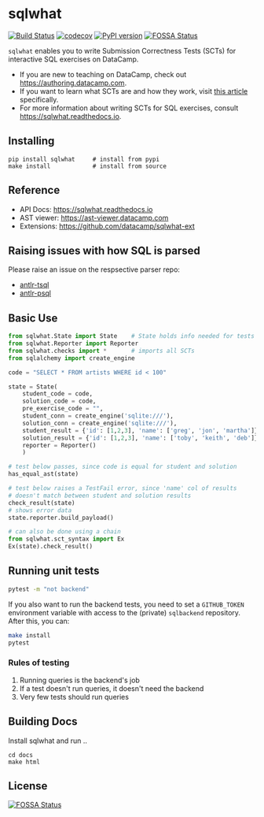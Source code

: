 # sqlwhat

[![Build Status](https://travis-ci.org/datacamp/sqlwhat.svg?branch=master)](https://travis-ci.org/datacamp/sqlwhat)
[![codecov](https://codecov.io/gh/datacamp/sqlwhat/branch/master/graph/badge.svg)](https://codecov.io/gh/datacamp/sqlwhat)
[![PyPI version](https://badge.fury.io/py/sqlwhat.svg)](https://badge.fury.io/py/sqlwhat)
[![FOSSA Status](https://app.fossa.io/api/projects/git%2Bgithub.com%2Fdatacamp%2Fsqlwhat.svg?type=shield)](https://app.fossa.io/projects/git%2Bgithub.com%2Fdatacamp%2Fsqlwhat?ref=badge_shield)

`sqlwhat` enables you to write Submission Correctness Tests (SCTs) for interactive SQL exercises on DataCamp.

- If you are new to teaching on DataCamp, check out https://authoring.datacamp.com.
- If you want to learn what SCTs are and how they work, visit [this article](https://authoring.datacamp.com/courses/exercises/technical-details/sct.html) specifically.
- For more information about writing SCTs for SQL exercises, consult https://sqlwhat.readthedocs.io.

## Installing

```
pip install sqlwhat     # install from pypi
make install            # install from source
```

## Reference

* API Docs: https://sqlwhat.readthedocs.io
* AST viewer: https://ast-viewer.datacamp.com
* Extensions: https://github.com/datacamp/sqlwhat-ext

## Raising issues with how SQL is parsed

Please raise an issue on the respsective parser repo:

* [antlr-tsql](https://github.com/datacamp/antlr-tsql)
* [antlr-psql](https://github.com/datacamp/antlr-plsql)

## Basic Use

```python
from sqlwhat.State import State    # State holds info needed for tests
from sqlwhat.Reporter import Reporter
from sqlwhat.checks import *       # imports all SCTs
from sqlalchemy import create_engine

code = "SELECT * FROM artists WHERE id < 100"

state = State(
    student_code = code,
    solution_code = code,
    pre_exercise_code = "",
    student_conn = create_engine('sqlite:///'),
    solution_conn = create_engine('sqlite:///'),
    student_result = {'id': [1,2,3], 'name': ['greg', 'jon', 'martha']},
    solution_result = {'id': [1,2,3], 'name': ['toby', 'keith', 'deb']},
    reporter = Reporter()
    )

# test below passes, since code is equal for student and solution
has_equal_ast(state)

# test below raises a TestFail error, since 'name' col of results
# doesn't match between student and solution results
check_result(state)
# shows error data
state.reporter.build_payload()

# can also be done using a chain
from sqlwhat.sct_syntax import Ex
Ex(state).check_result()
```

## Running unit tests

```bash
pytest -m "not backend"
```

If you also want to run the backend tests, you need to set a `GITHUB_TOKEN` environment variable with access to the (private) `sqlbackend` repository.
After this, you can:

```bash
make install
pytest
```

### Rules of testing

1. Running queries is the backend's job
2. If a test doesn't run queries, it doesn't need the backend
3. Very few tests should run queries

## Building Docs

Install sqlwhat and run ..

```
cd docs
make html
```


## License
[![FOSSA Status](https://app.fossa.io/api/projects/git%2Bgithub.com%2Fdatacamp%2Fsqlwhat.svg?type=large)](https://app.fossa.io/projects/git%2Bgithub.com%2Fdatacamp%2Fsqlwhat?ref=badge_large)